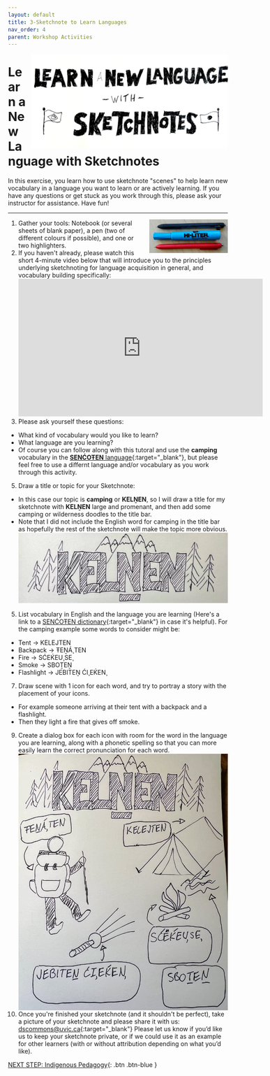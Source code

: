 ```yaml
---
layout: default
title: 3-Sketchnote to Learn Languages
nav_order: 4
parent: Workshop Activities
---
```


<img src="images/act-5/learn-language.jpg" alt="Learn a New Language with Sketchnoting" style="float:right;width:450px;margin-left:10px;">

# Learn a New Language with Sketchnotes

In this exercise, you learn how to use sketchnote "scenes" to help learn new vocabulary in a language you want to learn or are actively learning. If you have any questions or get stuck as you work through this, please ask your instructor for assistance.  Have fun!
<hr>
<img src="images/act-2/pens.png" alt="pens" style="float:right;width:180px;margin-left:10px;">

1.  Gather your tools: Notebook (or several sheets of blank paper), a pen (two of different colours if possible), and one or two highlighters. 
2.  If you haven't already, please watch this short 4-minute video below that will introduce you to the principles underlying sketchnoting for language acquisition in general, and vocabulary building specifically:<br>  
    <iframe width="560" height="315" src="https://www.youtube.com/embed/seb4JpMVVO0?start=45" title="YouTube video player" frameborder="0" allow="accelerometer; autoplay; clipboard-write; encrypted-media; gyroscope; picture-in-picture" allowfullscreen></iframe>  
3. Please ask yourself these questions:
  - What kind of vocabulary would you like to learn? 
  - What language are you learning? 
  - Of course you can follow along with this tutoral and use the **camping** vocabulary in the [**SENĆOŦEN** language](https://www.firstvoices.com/explore/FV/sections/Data/THE%20SEN%C4%86O%C5%A6EN%20LANGUAGE/SEN%C4%86O%C5%A6EN/SEN%C4%86O%C5%A6EN){:target="_blank"}, but please feel free to use a differnt language and/or vocabulary as you work through this activity.
5.  Draw a title or topic for your Sketchnote:
  - In this case our topic is **camping** or **KELṈEN**, so I will draw a title for my sketchnote with **KELṈEN** large and promenant, and then add some camping or wilderness doodles to the title bar. 
  - Note that I did not include the English word for camping in the title bar as hopefully the rest of the sketchnote will make the topic more obvious. 
<br><img src="images/act-5/kelnen.jpg" alt="KELNEN or Camping in the SENCOTEN language">
5.  List vocabulary in English and the language you are learning (Here's a link to a [SENĆOŦEN dictionary](https://itservices.cas.unt.edu/~montler/saanich/wordlist/EnglishIndex.html){:target="_blank"} in case it's helpful). For the camping example some words to consider might be: 
  - Tent -> KELEJTEN
  - Backpack -> ŦEṈÁ¸TEN
  - Fire -> SĆEḰEU¸SE¸
  - Smoke -> SBOṮEṈ
  - Flashlight -> JEBITEṈ ĆI¸EḰEN¸
7.  Draw scene with 1 icon for each word, and try to portray a story with the placement of your icons. 
  - For example someone arriving at their tent with a backpack and a flashlight.
  - Then they light a fire that gives off smoke.
9.  Create a dialog box for each icon with room for the word in the language you are learning, along with a phonetic spelling so that you can more easily learn the correct pronunciation for each word.
<br><img src="images/act-5/labels.jpg" alt="Icons of camping vocabulary with SENCOTEN labels." style="float:right;width:500px;margin-left:10px;">
11.  Once you're finished your sketchnote (and it shouldn't be perfect), take a picture of your sketchnote and please share it with us: [dscommons@uvic.ca](mailto:dscommons@uvic.ca){:target="_blank"}
Please let us know if you’d like us to keep your sketchnote private, or if we could use it as an example for other learners (with or without attribution depending on what you’d like).

[NEXT STEP: Indigenous Pedagogy](act-4-indigenous-pedagogy.html){: .btn .btn-blue }

